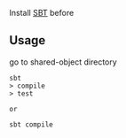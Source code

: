 Install [SBT](http://www.scala-sbt.org) before

Usage
-----

go to shared-object directory

```shell
sbt
> compile
> test

or 

sbt compile
```